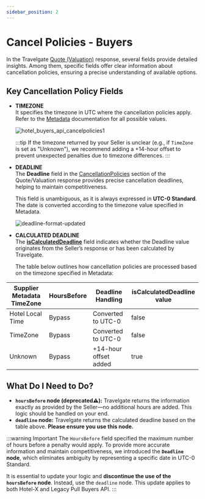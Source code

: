 ```yaml
---
sidebar_position: 2
---
```


# Cancel Policies - Buyers

In the Travelgate [Quote (Valuation)](/docs/apis/for-buyers/hotel-x-pull-buyers-api/booking-flow/quote) response, several fields provide detailed insights. Among them, specific fields offer clear information about cancellation policies, ensuring a precise understanding of available options.

## Key Cancellation Policy Fields

- **TIMEZONE**  
  It specifies the timezone in UTC where the cancellation policies apply. Refer to the [Metadata](/docs/apis/for-buyers/hotel-x-pull-buyers-api/content/metadata) documentation for all possible values.

  ![hotel_buyers_api_cancelpolicies1](https://storage.travelgate.com/kbase/hotel_buyers_api_cancelpolicies1.jpg)

  :::tip
  If the timezone returned by your Seller is unclear (e.g., if `TimeZone` is set as "Unknown"), we recommend adding a +14-hour offset to prevent unexpected penalties due to timezone differences.
  :::

- **DEADLINE**  
  The **Deadline** field in the [CancellationPolicies](/docs/apis/for-buyers/hotel-x-pull-buyers-api/booking-flow/quote) section of the Quote/Valuation response provides precise cancellation deadlines, helping to maintain competitiveness.

  This field is unambiguous, as it is always expressed in **UTC-0 Standard**. The date is converted according to the timezone value specified in Metadata.

  ![deadline-format-updated](https://storage.travelgate.com/kbase/deadline-format-updated.jpg)

- **CALCULATED DEADLINE**  
  The **[isCalculatedDeadline](/api/types/objects/cancel-penalty?_highlight=iscalculateddeadline)** field indicates whether the Deadline value originates from the Seller’s response or has been calculated by Travelgate.

  The table below outlines how cancellation policies are processed based on the timezone specified in Metadata:

| Supplier Metadata TimeZone  | HoursBefore | Deadline Handling       | isCalculatedDeadline value |
|--------------------|-------------|-------------------------|----------------------------|
| Hotel Local Time   | Bypass      | Converted to UTC-0      | false                      |
| TimeZone           | Bypass      | Converted to UTC-0      | false                      |
| Unknown            | Bypass      | +14-hour offset added   | true                       |


## What Do I Need to Do?

- **`hoursBefore` node (deprecated⚠️):** Travelgate returns the information exactly as provided by the Seller—no additional hours are added. This logic should be handled on your end.
- **`deadline` node:** Travelgate returns the calculated deadline based on the table above. **Please ensure you use this node.**

:::warning Important
The `HoursBefore` field specified the maximum number of hours before a penalty would apply. To provide more accurate information and maintain competitiveness, we introduced the **`Deadline` node**, which eliminates ambiguity by representing a specific date in UTC-0 Standard.

It is essential to update your logic and **discontinue the use of the `hoursBefore` node**. Instead, use the `deadline` node. This update applies to both Hotel-X and Legacy Pull Buyers API.
:::
